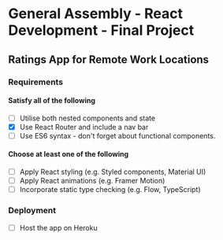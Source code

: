 # General Assembly - React Development - Final Project

## Ratings App for Remote Work Locations

### Requirements

#### Satisfy all of the following

- [ ] Utilise both nested components and state
- [x] Use React Router and include a nav bar
- [ ] Use ES6 syntax - don't forget about functional components.

#### Choose at least one of the following

- [ ] Apply React styling (e.g. Styled components, Material UI)
- [ ] Apply React animations (e.g. Framer Motion)
- [ ] Incorporate static type checking (e.g. Flow, TypeScript)

### Deployment

- [ ] Host the app on Heroku

